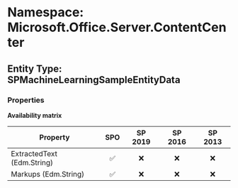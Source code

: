 # Namespace: Microsoft.Office.Server.ContentCenter

## Entity Type: SPMachineLearningSampleEntityData

### Properties

**Availability matrix**

Property | SPO | SP 2019 | SP 2016 | SP 2013
----------|:---:|:-------:|:-------:|:-------:
ExtractedText (Edm.String) | ✅ | ❌ | ❌ | ❌
Markups (Edm.String) | ✅ | ❌ | ❌ | ❌